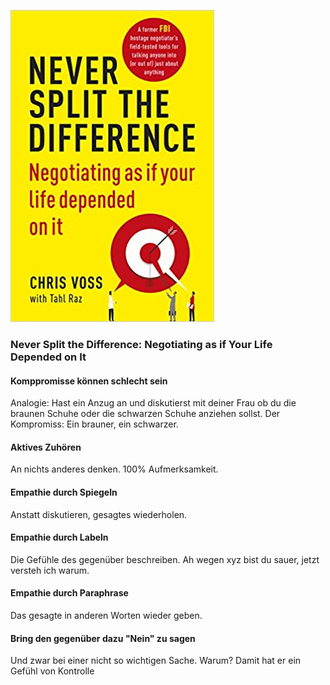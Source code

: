 ![cover](cover.jpg)

### Never Split the Difference: Negotiating as if Your Life Depended on It 

#### Komppromisse können schlecht sein
Analogie: Hast ein Anzug an und diskutierst mit deiner Frau ob du die braunen Schuhe oder die schwarzen Schuhe anziehen sollst.
Der Kompromiss: Ein brauner, ein schwarzer.

#### Aktives Zuhören
An nichts anderes denken. 100% Aufmerksamkeit.

#### Empathie durch Spiegeln
Anstatt diskutieren, gesagtes wiederholen.

#### Empathie durch Labeln
Die Gefühle des gegenüber beschreiben. Ah wegen xyz bist du sauer, jetzt versteh ich warum.

#### Empathie durch Paraphrase
Das gesagte in anderen Worten wieder geben.

#### Bring den gegenüber dazu "Nein" zu sagen
Und zwar bei einer nicht so wichtigen Sache. Warum? Damit hat er ein Gefühl von Kontrolle

